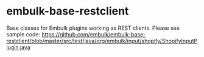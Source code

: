 # embulk-base-restclient

Base classes for Embulk plugins working as REST clients. Please see sample code: https://github.com/embulk/embulk-base-restclient/blob/master/src/test/java/org/embulk/input/shopify/ShopifyInputPlugin.java
